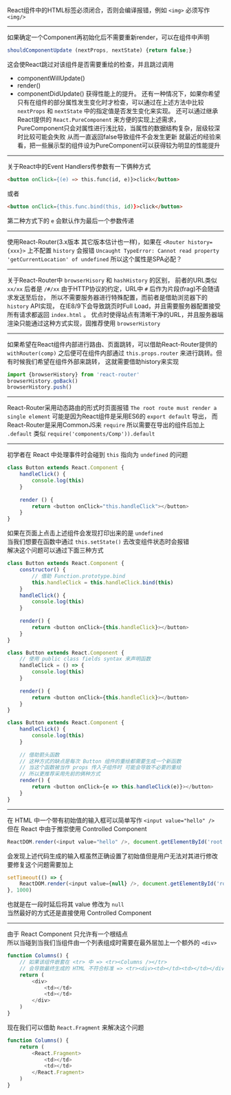 React组件中的HTML标签必须闭合，否则会编译报错，例如 `<img>` 必须写作 `<img/>`

---

如果确定一个Component再初始化后不需要重新render，可以在组件中声明
```js
shouldComponentUpdate (nextProps, nextState) {return false;}
```
这会使React跳过对该组件是否需要重绘的检查，并且跳过调用
* componentWillUpdate()
* render()
* componentDidUpdate()
获得性能上的提升。
还有一种情况下，如果你希望只有在组件的部分属性发生变化时才检查，可以通过在上述方法中比较
`nextProps` 和 `nextState` 中的指定值是否发生变化来实现。
还可以通过继承React提供的 `React.PureComponent` 来方便的实现上述需求，
PureComponent只会对属性进行浅比较，当属性的数据结构复杂，层级较深时比较可能会失败
从而一直返回false导致组件不会发生更新
就最近的经验来看，把一些展示型的组件设为PureComponent可以获得较为明显的性能提升

---

关于React中的Event Handlers传参数有一下俩种方式
```html
<button onClick={(e) => this.func(id, e)}>click</button>
```
或者
```html
<button onClick={this.func.bind(this, id)}>click</button>
```
第二种方式下的 `e` 会默认作为最后一个参数传递

---

使用React-Router(3.x版本 其它版本估计也一样)，如果在 `<Router history={xxx}>` 上不配置 `history`
会报错 `Uncaught TypeError: Cannot read property 'getCurrentLocation' of undefined` 所以这个属性是SPA必配？

---

关于React-Router中 `browserHisory` 和 `hashHistory` 的区别，
前者的URL类似 `xx/xx` 后者是 `/#/xx` 由于HTTP协议的约定，URL中 `#` 后作为片段(frag)不会随请求发送至后台，
所以不需要服务器进行特殊配置，而前者是借助浏览器下的 `history` API实现，
在IE8/9下会导致跳页时Full Load，并且需要服务器配置接受所有请求都返回 `index.html` 。
优点时使得站点有清晰干净的URL，并且服务器端渲染只能通过这种方式实现，固推荐使用 `browserHistory`

---

如果希望在React组件内部进行路由、页面跳转，可以借助React-Router提供的 `withRouter(comp)` 
之后便可在组件内部通过 `this.props.router` 来进行跳转。但有时候我们希望在组件外部来跳转，
这就需要借助history来实现
```js
import {browserHistory} from 'react-router'
browserHistory.goBack()
browserHistory.push()
```

---

React-Router采用动态路由的形式时页面报错 `The root route must render a single element`
可能是因为React组件是采用ES6的 `export default` 导出，
而React-Router是采用CommonJS来 `require` 所以需要在导出的组件后加上 `.default` 
类似 `require('components/Comp')).default`

---

初学者在 React 中处理事件时会碰到 `this` 指向为 `undefined` 的问题
```js
class Button extends React.Component {
	handleClick() {
		console.log(this)
	}
	
	render () {
		return <button onClick="this.handleClick"></button>
	}
}
```
如果在页面上点击上述组件会发现打印出来的是 `undefined`  
当我们想要在函数中通过 `this.setState()` 去改变组件状态时会报错  
解决这个问题可以通过下面三种方式
```js
class Button extends React.Component {
	constructor() {
		// 借助 Function.prototype.bind
		this.handleClick = this.handleClick.bind(this)
	}
	handleClick() {
		console.log(this)
	}
	
	render() {
		return <button onClick={this.handleClick}></button>
	}
}
```
```js
class Button extends React.Component {
	// 使用 public class fields syntax 来声明函数
	handleClick = () => {
		console.log(this)
	}
	
	render() {
		return <button onClick={this.handleClick}></button>
	}
}
```
```js
class Button extends React.Component {
	handleClick() {
		console.log(this)
	}
	
	// 借助箭头函数
	// 这种方式的缺点是每次 Button 组件的重绘都需要生成一个新函数
	// 当这个函数被当作 props 传入子组件时 可能会导致不必要的重绘
	// 所以更推荐采用先前的俩种方式
	render() {
		return <button onClick={e => this.handleClick(e)}></button>
	}
}
```

---

在 HTML 中一个带有初始值的输入框可以简单写作 `<input value="hello" />`  
但在 React 中由于推崇使用 Controlled Component  
```js
ReactDOM.render(<input value="hello" />, document.getElementById('root'))
```
会发现上述代码生成的输入框虽然正确设置了初始值但是用户无法对其进行修改  
要修复这个问题需要加上
```js
setTimeout(() => {
	ReactDOM.render(<input value={null} />, document.getElementById('root'))
}, 1000)
```
也就是在一段时延后将其 value 修改为 `null`  
当然最好的方式还是直接使用 Controlled Component

---

由于 React Component 只允许有一个根结点  
所以当碰到当我们当组件由一个列表组成时需要在最外层加上一个额外的 `<div>`  
```js
function Columns() {
	// 如果该组件嵌套在 <tr> 中 => <tr><Columns /></tr>
	// 会导致最终生成的 HTML 不符合标准 => <tr><div><td></td><td></td></div></tr>
	return (
		<div>
			<td></td>
			<td></td>
		</div>
	)
}
```
现在我们可以借助 `React.Fragment` 来解决这个问题
```js
function Columns() {
	return (
		<React.Fragment>
			<td></td>
			<td></td>
		</React.Fragment>
	)
}
```
